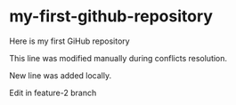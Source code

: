 # my-first-github-repository
Here is my first GiHub repository

This line was modified manually during conflicts resolution. 

New line was added locally.

Edit in feature-2 branch